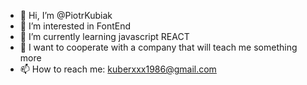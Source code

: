 - 👋 Hi, I’m @PiotrKubiak
- 👀 I’m interested in FontEnd
- 🌱 I’m currently learning javascript REACT
- 💞️ I want to cooperate with a company that will teach me something more
- 📫 How to reach me: kuberxxx1986@gmail.com

<!---
PiotrKubiak/PiotrKubiak is a ✨ special ✨ repository because its `README.md` (this file) appears on your GitHub profile.
You can click the Preview link to take a look at your changes.
--->
